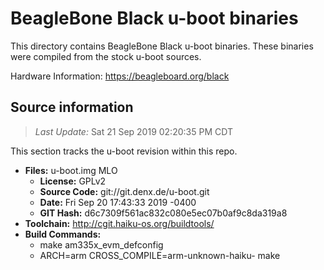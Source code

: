 BeagleBone Black u-boot binaries
===================

This directory contains BeagleBone Black u-boot binaries.
These binaries were compiled from the stock u-boot sources.

Hardware Information: <https://beagleboard.org/black>

Source information
-------------
> *Last Update:* Sat 21 Sep 2019 02:20:35 PM CDT

This section tracks the u-boot revision within this repo.

* **Files:**  u-boot.img MLO
  * **License:** GPLv2
  * **Source Code:** git://git.denx.de/u-boot.git
  * **Date:** Fri Sep 20 17:43:33 2019 -0400
  * **GIT Hash:** d6c7309f561ac832c080e5ec07b0af9c8da319a8
* **Toolchain:** http://cgit.haiku-os.org/buildtools/
* **Build Commands:**
  * make am335x_evm_defconfig
  * ARCH=arm CROSS_COMPILE=arm-unknown-haiku- make
